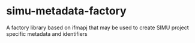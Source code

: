 # simu-metadata-factory
A factory library based on ifmapj that may be used to create SIMU project specific metadata and identifiers
